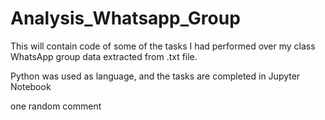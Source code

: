 # Analysis_Whatsapp_Group
This will contain code of some of the tasks I had performed over my class WhatsApp group data extracted from .txt file. 

Python was used as language, and the tasks are completed in Jupyter Notebook

one random comment
